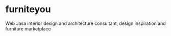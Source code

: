 # furniteyou
Web Jasa interior design and architecture consultant, design inspiration and furniture marketplace
